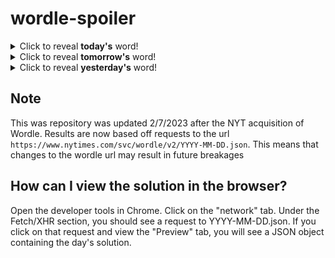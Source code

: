 # wordle-spoiler

<details>
  <summary>Click to reveal <b>today's</b> word!</summary>
  <br>
  <b> chore </b>
</details>

<details>
  <summary>Click to reveal <b>tomorrow's</b> word!</summary>
  <br>
  <b> revue </b>
</details>

<details>
  <summary>Click to reveal <b>yesterday's</b> word!</summary>
  <br>
  <b> rivet </b>
</details>

## Note
This was repository was updated 2/7/2023 after the NYT acquisition of Wordle. Results are now based off requests to the url `https://www.nytimes.com/svc/wordle/v2/YYYY-MM-DD.json`. This means that changes to the wordle url may result in future breakages

## How can I view the solution in the browser?
Open the developer tools in Chrome. Click on the "network" tab. Under the Fetch/XHR section, you should see a request to YYYY-MM-DD.json. If you click on that request and view the "Preview" tab, you will see a JSON object containing the day's solution.